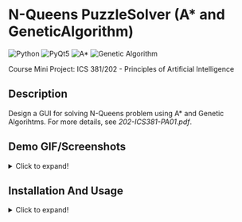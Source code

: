 # N-Queens PuzzleSolver (A* and GeneticAlgorithm) 
   ![Python](https://img.shields.io/badge/-Python-black?style=flat&logo=python)
   ![PyQt5](https://img.shields.io/badge/-PyQt5-black?style=flat&logo=qt)
   ![A*](https://img.shields.io/badge/-A*%20Algorithm-f0806c?style=flat)
   ![Genetic Algorithm](https://img.shields.io/badge/-Genetic%20Algorithm-g0806c?style=flat)
   
   Course Mini Project: ICS 381/202 - Principles of Artificial Intelligence

## Description
   Design a GUI for solving N-Queens problem using A* and Genetic Algorihtms. For more details, see *202-ICS381-PA01.pdf*.
   
## Demo GIF/Screenshots
<details>
   <summary>Click to expand!</summary>
   <br/>
   
   GUI demo:

   ![](readme_res//demo.gif)

   **Note:** We can use the algorithms as a text-based instead of GUI. Under ````algorithms/```` folder, run the corresponding algorithms by calling static functions
   ````RunAStarAlgorithm.run_a_star()```` for A* and ````RunGeneticAlgorithm.run_ga()```` for Genetic algorithm and pass their parameters. One additional task has to be
   done if you are using text-based UI i.e. create a folder called ````states_images```` (this folder stores the images of states).

   Screenshots of A* and Genetic Algorithm (Text-based UI):
   
   <img src="readme_res//TextBasedUI-AStar.png" width="500"/>
   
   <img src="readme_res//TextBasedUI-GeneticAlgorithm.png" width="500"/>
   
   >*I recommend using text-based UI for an in-depth comparative study.*
      
</details>
   
## Installation And Usage
<details>
  <summary>Click to expand!</summary>
  <br/>
  
  ```` OS: Windows 10 ````
  
  ```` VsCode ````
  
  1. Installation
      - Download/clone this repository. Then open terminal (make sure you are in the project's directory).
      - Create a virtual environment using the command ````py -m venv yourVenvName```` and activate it using ````yourVenvName\Scripts\activate.bat````.
      - Then run the following command ````pip install -r requirements.txt````. With this, all the dependencies will be installed in your virtual environment. 

   > **Note:** *If any dependency is missing or an error shows up, install it using ````pip install moduleName````*.

  2. Usage
      - Open your project folder and go to the terminal and activate your virtual environment. 
      - Run PA1.py file.
     
</details>

